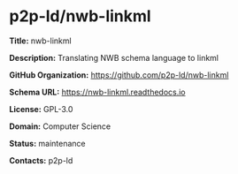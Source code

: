 # p2p-ld/nwb-linkml

**Title:** nwb-linkml

**Description:** Translating NWB schema language to linkml

**GitHub Organization:** https://github.com/p2p-ld/nwb-linkml

**Schema URL:** https://nwb-linkml.readthedocs.io

**License:** GPL-3.0

**Domain:** Computer Science

**Status:** maintenance



**Contacts:** p2p-ld